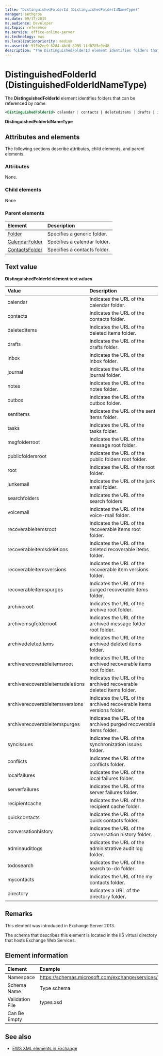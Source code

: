 ```yaml
---
title: "DistinguishedFolderId (DistinguishedFolderIdNameType)"
manager: sethgros
ms.date: 09/17/2015
ms.audience: Developer
ms.topic: reference
ms.service: office-online-server
ms.technology: ews
ms.localizationpriority: medium
ms.assetid: 915b2ee9-8284-4bf6-8995-1fd0785e9e48
description: "The DistinguishedFolderId element identifies folders that can be referenced by name."
---
```


# DistinguishedFolderId (DistinguishedFolderIdNameType)

The **DistinguishedFolderId** element identifies folders that can be referenced by name. 
  
```XML
<DistinguishedFolderId> calendar | contacts | deleteditems | drafts | inbox | journal | notes | outbox | sentitems | tasks | msgfolderroot | publicfoldersroot | root | junkemail | searchfolders | voicemail | recoverableitemsroot | recoverableitemsdeletions | recoverableitemsversions | recoverableitemspurges | archiveroot | archivemsgfolderroot | archivedeleteditems | archiverecoverableitemsroot | archiverecoverableitemsdeletions | archiverecoverableitemsversions | archiverecoverableitemspurges | syncissues | conflicts | localfailures | serverfailures | recipientcache | quickcontacts | conversationhistory | adminauditlogs | todosearch | mycontacts | directory | imcontactlist | peopleconnect</DistinguishedFolderId>
```

 **DistinguishedFolderIdNameType**
## Attributes and elements

The following sections describe attributes, child elements, and parent elements.
  
### Attributes

None.
  
### Child elements

None
  
### Parent elements

|**Element**|**Description**|
|:-----|:-----|
|[Folder](folder.md) <br/> |Specifies a generic folder.  <br/> |
|[CalendarFolder](calendarfolder.md) <br/> |Specifies a calendar folder.  <br/> |
|[ContactsFolder](contactsfolder.md) <br/> |Specifies a contacts folder.  <br/> |
   
## Text value

**DistinguishedFolderId element text values**

|**Value**|**Description**|
|:-----|:-----|
|calendar  <br/> |Indicates the URL of the calendar folder.  <br/> |
|contacts  <br/> |Indicates the URL of the contacts folder.  <br/> |
|deleteditems  <br/> |Indicates the URL of the deleted items folder.  <br/> |
|drafts  <br/> |Indicates the URL of the drafts folder.  <br/> |
|inbox  <br/> |Indicates the URL of the inbox folder.  <br/> |
|journal  <br/> |Indicates the URL of the journal folder.  <br/> |
|notes  <br/> |Indicates the URL of the notes folder.  <br/> |
|outbox  <br/> |Indicates the URL of the outbox folder.  <br/> |
|sentitems  <br/> |Indicates the URL of the sent items folder.  <br/> |
|tasks  <br/> |Indicates the URL of the tasks folder.  <br/> |
|msgfolderroot  <br/> |Indicates the URL of the message root folder.  <br/> |
|publicfoldersroot  <br/> |Indicates the URL of the public folders root folder.  <br/> |
|root  <br/> |Indicates the URL of the root folder.  <br/> |
|junkemail  <br/> |Indicates the URL of the junk email folder.  <br/> |
|searchfolders  <br/> |Indicates the URL of the search folders.  <br/> |
|voicemail  <br/> |Indicates the URL of the voice-mail folder.  <br/> |
|recoverableitemsroot  <br/> |Indicates the URL of the recoverable items root folder.  <br/> |
|recoverableitemsdeletions  <br/> |Indicates the URL of the deleted recoverable items folder.  <br/> |
|recoverableitemsversions  <br/> |Indicates the URL of the recoverable item versions folder.  <br/> |
|recoverableitemspurges  <br/> |Indicates the URL of the purged recoverable items folder.  <br/> |
|archiveroot  <br/> |Indicates the URL of the archive root folder.  <br/> |
|archivemsgfolderroot  <br/> |Indicates the URL of the archived message folder root folder.  <br/> |
|archivedeleteditems  <br/> |Indicates the URL of the archived deleted items folder.  <br/> |
|archiverecoverableitemsroot  <br/> |Indicates the URL of the archived recoverable items root folder.  <br/> |
|archiverecoverableitemsdeletions  <br/> |Indicates the URL of the archived recoverable deleted items folder.  <br/> |
|archiverecoverableitemsversions  <br/> |Indicates the URL of the archived recoverable items versions folder.  <br/> |
|archiverecoverableitemspurges  <br/> |Indicates the URL of the archived purged recoverable items folder.  <br/> |
|syncissues  <br/> |Indicates the URL of the synchronization issues folder.  <br/> |
|conflicts  <br/> |Indicates the URL of the conflicts folder.  <br/> |
|localfailures  <br/> |Indicates the URL of the local failures folder.  <br/> |
|serverfailures  <br/> |Indicates the URL of the server failures folder.  <br/> |
|recipientcache  <br/> |Indicates the URL of the recipient cache folder.  <br/> |
|quickcontacts  <br/> |Indicates the URL of the quick contacts folder.  <br/> |
|conversationhistory  <br/> |Indicates the URL of the conversation history folder.  <br/> |
|adminauditlogs  <br/> |Indicates the URL of the administrative audit log folder.  <br/> |
|todosearch  <br/> |Indicates the URL of the search to-do folder.  <br/> |
|mycontacts  <br/> |Indicates the URL of the my contacts folder.  <br/> |
|directory  <br/> |Indicates a URL of the directory folder.  <br/> |
   
## Remarks

This element was introduced in Exchange Server 2013.
  
The schema that describes this element is located in the IIS virtual directory that hosts Exchange Web Services.
  
## Element information

| Element | Example |
|:-----|:-----|
|Namespace  <br/> |https://schemas.microsoft.com/exchange/services/2006/types  <br/> |
|Schema Name  <br/> |Type schema  <br/> |
|Validation File  <br/> |types.xsd  <br/> |
|Can Be Empty  <br/> ||
   
## See also

- [EWS XML elements in Exchange](ews-xml-elements-in-exchange.md)


